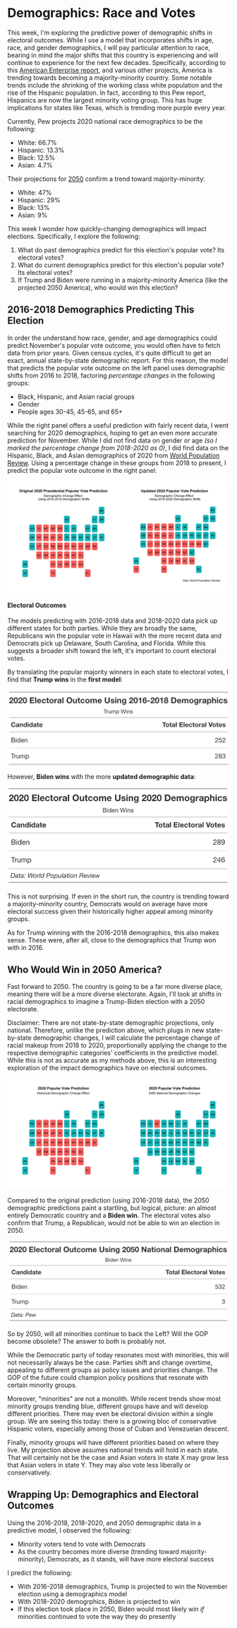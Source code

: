 # Demographics: Race and Votes 
This week, I'm exploring the predictive power of demographic shifts in electoral outcomes. While I use a model that incorporates shifts in age, race, and gender demographics, I will pay particular attention to race, bearing in mind the major shifts that this country is experiencing and will continue to experience for the next few decades. Specifically, according to this [American Enterprise report](https://www.aei.org/research-products/report/states-change-demographic-evolution-american-electorate-1974-2060/), and various other projects, America is trending towards becoming a majority-minority country. Some notable trends include the shrinking of the working class white population and the rise of the Hispanic population. In fact, according to this Pew report, Hispanics are now the largest minority voting group. This has huge implications for states like Texas, which is trending more purple every year. 

Currently, Pew projects 2020 national race demographics to be the following:
- White: 66.7%
- Hispanic: 13.3%
- Black: 12.5%
- Asian: 4.7%

Their projections for [2050](https://www.pewresearch.org/hispanic/2008/02/11/us-population-projections-2005-2050/) confirm a trend toward majority-minority: 
- White: 47% 
- Hispanic: 29%
- Black: 13% 
- Asian: 9%

This week I wonder how quickly-changing demographics will impact elections. Specifically, I explore the following: 
1. What do past demographics predict for this election's popular vote? Its electoral votes?
2. What do current demographics predict for this election's popular vote? Its electoral votes?
3. If Trump and Biden were running in a majority-minority America (like the projected 2050 America), who would win this election? 

## 2016-2018 Demographics Predicting This Election
In order the understand how race, gender, and age demographics could predict November's popular vote outcome, you would often have to fetch data from prior years. Given census cycles, it's quite difficult to get an exact, annual state-by-state demographic report. For this reason, the model that predicts the popular vote outcome on the left panel uses demographic shifts from 2016 to 2018, factoring *percentage changes* in the following groups: 
- Black, Hispanic, and Asian racial groups
- Gender
- People ages 30-45, 45-65, and 65+

While the right panel offers a useful prediction with fairly recent data, I went searching for 2020 demographics, hoping to get an even more accurate prediction for November. While I did not find data on gender or age *(so I marked the percentage change from 2018-2020 as 0)*, I did find data on the Hispanic, Black, and Asian demographics of 2020 from [World Population Review](https://worldpopulationreview.com/states/states-by-race). Using a percentage change in these groups from 2018 to present, I predict the popular vote outcome in the right panel. 

![](../images/2020_plot.png)

#### Electoral Outcomes
The models predicting with 2016-2018 data and 2018-2020 data pick up different states for both parties. While they are broadly the same, Republicans win the popular vote in Hawaii with the more recent data and Democrats pick up Delaware, South Carolina, and Florida. While this suggests a broader shift toward the left, it's important to count electoral votes. 

By translating the popular majority winners in each state to electoral votes, I find that **Trump wins** in the **first model**: 

![](../images/trump_electoral.png)

However, **Biden wins** with the more **updated demographic data**: 

![](../images/biden_electoral.png)

This is not surprising. If even in the short run, the country is trending toward a majority-minority country, Democrats would on average have more electoral success given their historically higher appeal among minority groups. 

As for Trump winning with the 2016-2018 demographics, this also makes sense. These were, after all, close to the demographics that Trump won with in 2016. 

## Who Would Win in 2050 America? 
Fast forward to 2050. The country is going to be a far more diverse place, meaning there will be a more diverse electorate. Again, I'll look at shifts in racial demographics to imagine a Trump-Biden election with a 2050 electorate. 

Disclaimer: There are not state-by-state demographic projections, only national. Therefore, unlike the prediction above, which plugs in new state-by-state demographic changes, I will calculate the percentage change of racial makeup from 2018 to 2020, proportionally applying the change to the respective demographic categories' coefficients in the predictive model. While this is not as accurate as my methods above, this is an interesting exploration of the impact demographics have on electoral outcomes. 

![](../images/2050_plot.png)

Compared to the original prediction (using 2016-2018 data), the 2050 demographic predictions paint a startling, but logical, picture: an almost entirely Democratic country and a **Biden win**. The electoral votes also confirm that Trump, a Republican, would not be able to win an election in 2050. 

![](../images/2050_electorals.png)

So by 2050, will all minorities continue to back the Left? Will the GOP become obsolete? The answer to both is probably not.

While the Democratic party of today resonates most with minorities, this will not necessarily always be the case. Parties shift and change overtime, appealing to different groups as policy issues and priorities change. The GOP of the future could champion policy positions that resonate with certain minority groups. 

Moreover, "minorities" are not a monolith. While recent trends show most minority groups trending blue, different groups have and will develop different priorities. There may even be electoral division within a single group. We are seeing this today: there is a growing bloc of conservative Hispanic voters, especially among those of Cuban and Venezuelan descent. 

Finally, minority groups will have different priorities based on where they live. My projection above assumes national trends will hold in each state. That will certainly not be the case and Asian voters in state X may grow less that Asian voters in state Y. They may also vote less liberally or conservatively. 

## Wrapping Up: Demographics and Electoral Outcomes
Using the 2016-2018, 2018-2020, and 2050 demographic data in a predictive model, I observed the following: 
- Minority voters tend to vote with Democrats
- As the country becomes more diverse (trending toward majority-minority), Democrats, as it stands, will have more electoral success

I predict the following:
- With 2016-2018 demographics, Trump is projected to win the November election using a demographics model 
- With 2018-2020 demogrphics, Biden is projected to win
- If this election took place in 2050, Biden would most likely win *if* minorities continued to vote the way they do presently 


 
